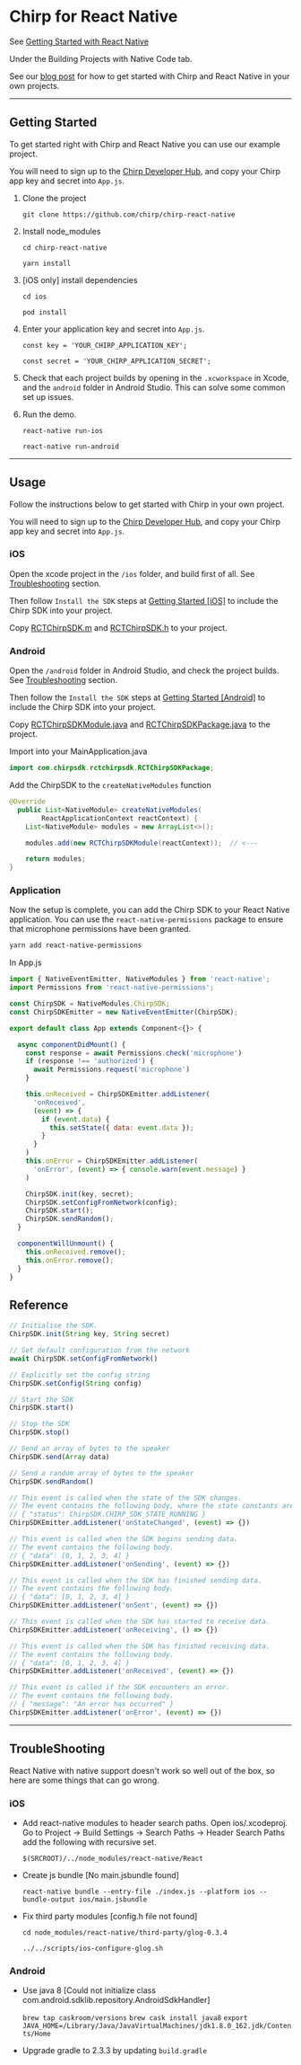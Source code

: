 # Chirp for React Native

See [Getting Started with React Native](https://facebook.github.io/react-native/docs/getting-started.html)

Under the Building Projects with Native Code tab.

See our [blog post](https://blog.chirp.io/chirp-react-native) for how to get
started with Chirp and React Native in your own projects.

----

## Getting Started

To get started right with Chirp and React Native you can use our example project.

You will need to sign up to the [Chirp Developer Hub](https://developers.chirp.io/sign-up),
and copy your Chirp app key and secret into `App.js`.

1. Clone the project

    `git clone https://github.com/chirp/chirp-react-native`

2. Install node_modules

    `cd chirp-react-native`

    `yarn install`

3. [iOS only] install dependencies

    `cd ios`

    `pod install`

4. Enter your application key and secret into `App.js`.

    `const key = 'YOUR_CHIRP_APPLICATION_KEY';`

    `const secret = 'YOUR_CHIRP_APPLICATION_SECRET';`

5. Check that each project builds by opening in the `.xcworkspace` in Xcode,
and the `android` folder in Android Studio. This can solve some common set up issues.

6. Run the demo.

    `react-native run-ios`

    `react-native run-android`


----

## Usage

Follow the instructions below to get started with Chirp in your own project.

You will need to sign up to the [Chirp Developer Hub](https://developers.chirp.io/sign-up),
and copy your Chirp app key and secret into `App.js`.

### iOS

Open the xcode project in the `/ios` folder, and build first of all.
See [Troubleshooting](https://github.com/chirp/chirp-react-native/#troubleshooting) section.

Then follow `Install the SDK` steps at [Getting Started [iOS]](https://developers.chirp.io/docs/getting-started/ios/) to include the Chirp SDK into your project.

Copy [RCTChirpSDK.m](https://github.com/chirp/chirp-react-native/blob/master/ios/RCTChirpSDK.m) and [RCTChirpSDK.h](https://github.com/chirp/chirp-react-native/blob/master/ios/RCTChirpSDK.h) to your project.


### Android

Open the `/android` folder in Android Studio, and check the project builds.
See [Troubleshooting](https://github.com/chirp/chirp-react-native/#troubleshooting) section.

Then follow the `Install the SDK` steps at [Getting Started [Android]](https://developers.chirp.io/docs/getting-started/android/) to include the Chirp SDK into your project.

Copy [RCTChirpSDKModule.java](https://github.com/chirp/chirp-react-native/blob/master/android/app/src/main/java/com/chirpreactnative/RCTChirpSDKModule.java) and [RCTChirpSDKPackage.java](https://github.com/chirp/chirp-react-native/blob/master/android/app/src/main/java/com/chirpreactnative/RCTChirpSDKModule.java) to the project.

Import into your MainApplication.java

```java
import com.chirpsdk.rctchirpsdk.RCTChirpSDKPackage;
```

Add the ChirpSDK to the `createNativeModules` function

```java
@Override
  public List<NativeModule> createNativeModules(
        ReactApplicationContext reactContext) {
    List<NativeModule> modules = new ArrayList<>();

    modules.add(new RCTChirpSDKModule(reactContext));  // <---

    return modules;
}
```


### Application

Now the setup is complete, you can add the Chirp SDK to your React Native application.
You can use the `react-native-permissions` package to ensure that microphone permissions
have been granted.

```bash
yarn add react-native-permissions
```

In App.js

```javascript
import { NativeEventEmitter, NativeModules } from 'react-native';
import Permissions from 'react-native-permissions';

const ChirpSDK = NativeModules.ChirpSDK;
const ChirpSDKEmitter = new NativeEventEmitter(ChirpSDK);

export default class App extends Component<{}> {

  async componentDidMount() {
    const response = await Permissions.check('microphone')
    if (response !== 'authorized') {
      await Permissions.request('microphone')
    }

    this.onReceived = ChirpSDKEmitter.addListener(
      'onReceived',
      (event) => {
        if (event.data) {
          this.setState({ data: event.data });
        }
      }
    )
    this.onError = ChirpSDKEmitter.addListener(
      'onError', (event) => { console.warn(event.message) }
    )

    ChirpSDK.init(key, secret);
    ChirpSDK.setConfigFromNetwork(config);
    ChirpSDK.start();
    ChirpSDK.sendRandom();
  }

  componentWillUnmount() {
    this.onReceived.remove();
    this.onError.remove();
  }
}
```

## Reference


```javascript
// Initialise the SDK.
ChirpSDK.init(String key, String secret)

// Set default configuration from the network
await ChirpSDK.setConfigFromNetwork()

// Explicitly set the config string
ChirpSDK.setConfig(String config)

// Start the SDK
ChirpSDK.start()

// Stop the SDK
ChirpSDK.stop()

// Send an array of bytes to the speaker
ChirpSDK.send(Array data)

// Send a random array of bytes to the speaker
ChirpSDK.sendRandom()

// This event is called when the state of the SDK changes.
// The event contains the following body, where the state constants are accessible from the ChirpSDK interface.
// { "status": ChirpSDK.CHIRP_SDK_STATE_RUNNING }
ChirpSDKEmitter.addListener('onStateChanged', (event) => {})

// This event is called when the SDK begins sending data.
// The event contains the following body.
// { "data": [0, 1, 2, 3, 4] }
ChirpSDKEmitter.addListener('onSending', (event) => {})

// This event is called when the SDK has finished sending data.
// The event contains the following body.
// { "data": [0, 1, 2, 3, 4] }
ChirpSDKEmitter.addListener('onSent', (event) => {})

// This event is called when the SDK has started to receive data.
ChirpSDKEmitter.addListener('onReceiving', () => {})

// This event is called when the SDK has finished receiving data.
// The event contains the following body.
// { "data": [0, 1, 2, 3, 4] }
ChirpSDKEmitter.addListener('onReceived', (event) => {})

// This event is called if the SDK encounters an error.
// The event contains the following body.
// { "message": "An error has occurred" }
ChirpSDKEmitter.addListener('onError', (event) => {})

```

----

## TroubleShooting

React Native with native support doesn't work so well out of the box, so here
are some things that can go wrong.

### iOS

- Add react-native modules to header search paths. Open ios/<project>.xcodeproj.
Go to Project -> Build Settings -> Search Paths -> Header Search Paths
add the following with recursive set.

    `$(SRCROOT)/../node_modules/react-native/React`

- Create js bundle [No main.jsbundle found]

    `react-native bundle --entry-file ./index.js --platform ios --bundle-output ios/main.jsbundle`

- Fix third party modules [config.h file not found]

    `cd node_modules/react-native/third-party/glog-0.3.4`

    `../../scripts/ios-configure-glog.sh`

### Android

- Use java 8
[Could not initialize class com.android.sdklib.repository.AndroidSdkHandler]

    `brew tap caskroom/versions`
    `brew cask install java8`
    `export JAVA_HOME=/Library/Java/JavaVirtualMachines/jdk1.8.0_162.jdk/Contents/Home`

- Upgrade gradle to 2.3.3 by updating `build.gradle`
